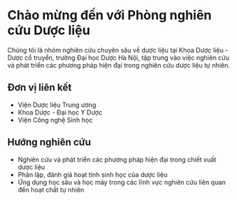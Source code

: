 # Chào mừng đến với Phòng nghiên cứu Dược liệu

Chúng tôi là nhóm nghiên cứu chuyên sâu về dược liệu tại Khoa Dược liệu - Dược cổ truyển, trường Đại học Dược Hà Nội, tập trung vào việc nghiên cứu và phát triển các phương pháp hiện đại trong nghiên cứu dược liệu tự nhiên.

## Đơn vị liên kết

- Viện Dược liệu Trung ương
- Khoa Dược - Đại học Y Dược
- Viện Công nghệ Sinh học

## Hướng nghiên cứu

- Nghiên cứu và phát triển các phương pháp hiện đại trong chiết xuất dược liệu
- Phân lập, đánh giá hoạt tính sinh học của dược liệu 
- Ứng dụng học sâu và học máy trong các lĩnh vực nghiên cứu liên quan đến hoạt chất tự nhiên

